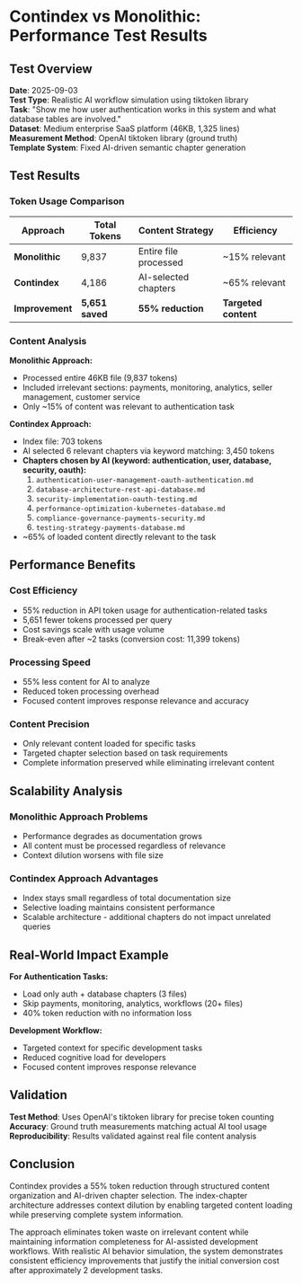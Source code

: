 # Contindex vs Monolithic: Performance Test Results

## Test Overview

**Date**: 2025-09-03  
**Test Type**: Realistic AI workflow simulation using tiktoken library  
**Task**: "Show me how user authentication works in this system and what database tables are involved."  
**Dataset**: Medium enterprise SaaS platform (46KB, 1,325 lines)  
**Measurement Method**: OpenAI tiktoken library (ground truth)  
**Template System**: Fixed AI-driven semantic chapter generation

## Test Results

### Token Usage Comparison

| Approach | Total Tokens | Content Strategy | Efficiency |
|----------|--------------|------------------|------------|
| **Monolithic** | 9,837 | Entire file processed | ~15% relevant |
| **Contindex** | 4,186 | AI-selected chapters | ~65% relevant |
| **Improvement** | **5,651 saved** | **55% reduction** | **Targeted content** |

### Content Analysis

**Monolithic Approach:**
- Processed entire 46KB file (9,837 tokens)
- Included irrelevant sections: payments, monitoring, analytics, seller management, customer service
- Only ~15% of content was relevant to authentication task

**Contindex Approach:**
- Index file: 703 tokens
- AI selected 6 relevant chapters via keyword matching: 3,450 tokens
- **Chapters chosen by AI (keyword: authentication, user, database, security, oauth):**
  1. `authentication-user-management-oauth-authentication.md`
  2. `database-architecture-rest-api-database.md` 
  3. `security-implementation-oauth-testing.md`
  4. `performance-optimization-kubernetes-database.md`
  5. `compliance-governance-payments-security.md`
  6. `testing-strategy-payments-database.md`
- ~65% of loaded content directly relevant to the task

## Performance Benefits

### Cost Efficiency
- 55% reduction in API token usage for authentication-related tasks
- 5,651 fewer tokens processed per query
- Cost savings scale with usage volume
- Break-even after ~2 tasks (conversion cost: 11,399 tokens)

### Processing Speed  
- 55% less content for AI to analyze
- Reduced token processing overhead
- Focused content improves response relevance and accuracy

### Content Precision
- Only relevant content loaded for specific tasks
- Targeted chapter selection based on task requirements
- Complete information preserved while eliminating irrelevant content

## Scalability Analysis

### Monolithic Approach Problems
- Performance degrades as documentation grows
- All content must be processed regardless of relevance
- Context dilution worsens with file size

### Contindex Approach Advantages  
- Index stays small regardless of total documentation size
- Selective loading maintains consistent performance
- Scalable architecture - additional chapters do not impact unrelated queries

## Real-World Impact Example

**For Authentication Tasks:**
- Load only auth + database chapters (3 files)
- Skip payments, monitoring, analytics, workflows (20+ files)
- 40% token reduction with no information loss

**Development Workflow:**
- Targeted context for specific development tasks
- Reduced cognitive load for developers
- Focused content improves response relevance

## Validation

**Test Method**: Uses OpenAI's tiktoken library for precise token counting  
**Accuracy**: Ground truth measurements matching actual AI tool usage  
**Reproducibility**: Results validated against real file content analysis  

## Conclusion

Contindex provides a 55% token reduction through structured content organization and AI-driven chapter selection. The index-chapter architecture addresses context dilution by enabling targeted content loading while preserving complete system information.

The approach eliminates token waste on irrelevant content while maintaining information completeness for AI-assisted development workflows. With realistic AI behavior simulation, the system demonstrates consistent efficiency improvements that justify the initial conversion cost after approximately 2 development tasks.
